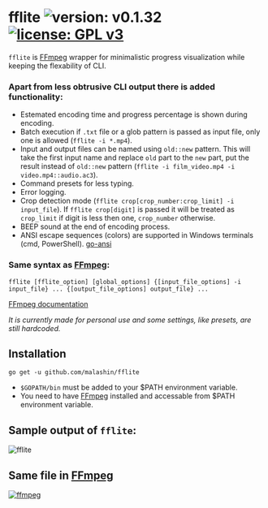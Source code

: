 # fflite ![version: v0.1.32](https://img.shields.io/badge/version-v0.1.32-green.svg) [![license: GPL v3](https://img.shields.io/badge/license-GPL%20v3-blue.svg)](http://www.gnu.org/licenses/gpl-3.0)
`fflite` is [FFmpeg](https://www.ffmpeg.org/) wrapper for minimalistic progress visualization while keeping the flexability of CLI.

### Apart from less obtrusive CLI output there is added functionality:
* Estemated encoding time and progress percentage is shown during encoding.
* Batch execution if `.txt` file or a glob pattern is passed as input file, only one is allowed (`fflite -i *.mp4`).
* Input and output files can be named using `old::new` pattern. This will take the first input name and replace `old` part to the `new` part, put the result instead of `old::new` pattern (`fflite -i film_video.mp4 -i video.mp4::audio.ac3`).
* Command presets for less typing.
* Error logging.
* Crop detection mode (`fflite crop[crop_number:crop_limit] -i input_file`). If `fflite crop[digit]` is passed it will be treated as `crop_limit` if digit is less then one, `crop_number` otherwise.
* BEEP sound at the end of encoding process.
* ANSI escape sequences (colors) are supported in Windows terminals (cmd, PowerShell). [go-ansi](https://github.com/k0kubun/go-ansi)

### Same syntax as [FFmpeg](https://www.ffmpeg.org/):
```
fflite [fflite_option] [global_options] {[input_file_options] -i input_file} ... {[output_file_options] output_file} ...
```
[FFmpeg documentation](https://www.ffmpeg.org/ffmpeg-all.html)

*It is currently made for personal use and some settings, like presets, are still hardcoded.*

## Installation
```
go get -u github.com/malashin/fflite
```
* `$GOPATH/bin` must be added to your $PATH environment variable.
* You need to have [FFmpeg](https://www.ffmpeg.org/) installed and accessable from $PATH environment variable.

## Sample output of `fflite`:
![fflite](http://i.imgur.com/bz0b0Xp.png)

## Same file in [FFmpeg](https://www.ffmpeg.org/)
[![ffmpeg](http://i.imgur.com/VJ8Wj48l.png)](http://i.imgur.com/VJ8Wj48.png)

